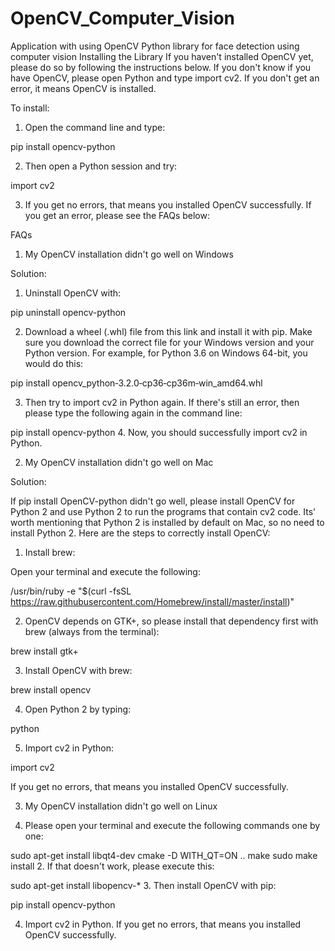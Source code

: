# OpenCV_Computer_Vision
Application with using OpenCV Python library for face detection using computer vision 
Installing the Library
If you haven't installed OpenCV yet, please do so by following the instructions below.  If you don't know if you have OpenCV, please open Python and type import cv2. If you don't get an error, it means OpenCV is installed.



To install:
1. Open the command line and type:

pip install opencv-python 

2. Then open a Python session and try:

import cv2 

3. If you get no errors, that means you installed OpenCV successfully. If you get an error, please see the FAQs below:



FAQs

1. My OpenCV installation didn't go well on Windows

Solution:

1. Uninstall OpenCV with:

pip uninstall opencv-python

2. Download a wheel (.whl) file from this link and install it with pip. Make sure you download the correct file for your Windows version and your Python version. For example, for Python 3.6 on Windows 64-bit, you would do this:

pip install opencv_python‑3.2.0‑cp36‑cp36m‑win_amd64.whl 

3. Then try to import cv2 in Python again. If there's still an error, then please type the following again in the command line:

pip install opencv-python 
4. Now, you should successfully import cv2 in Python.



2. My OpenCV installation didn't go well on Mac

Solution:

If pip install OpenCV-python didn't go well, please install OpenCV for Python 2 and use Python 2 to run the programs that contain cv2 code. Its' worth mentioning that Python 2 is installed by default on Mac, so no need to install Python 2. Here are the steps to correctly install OpenCV:

1. Install brew:

Open your terminal and execute the following:

/usr/bin/ruby -e "$(curl -fsSL https://raw.githubusercontent.com/Homebrew/install/master/install)"

2. OpenCV depends on GTK+, so please install that dependency first with brew (always from the terminal):

brew install gtk+ 

3. Install OpenCV with brew:

brew install opencv 

4. Open Python 2 by typing:

python 

5. Import cv2 in Python:

import cv2 

If you get no errors, that means you installed OpenCV successfully.



3. My OpenCV installation didn't go well on Linux

1. Please open your terminal and execute the following commands one by one:

sudo apt-get install libqt4-dev
cmake -D WITH_QT=ON ..
make
sudo make install
2. If that doesn't work, please execute this:

sudo apt-get install libopencv-*
3. Then install OpenCV with pip:

pip install opencv-python 

4. Import cv2 in Python. If you get no errors, that means you installed OpenCV successfully.
